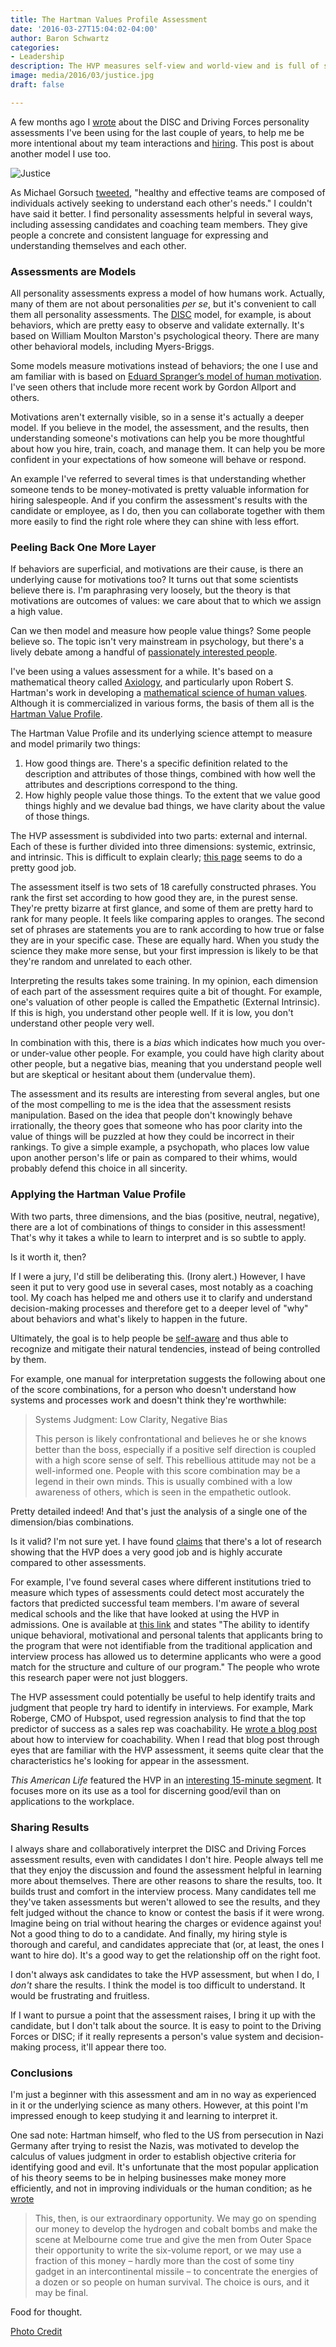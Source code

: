 ```yaml
---
title: The Hartman Values Profile Assessment
date: '2016-03-27T15:04:02-04:00'
author: Baron Schwartz
categories:
- Leadership
description: The HVP measures self-view and world-view and is full of surprises.
image: media/2016/03/justice.jpg
draft: false

---
```

A few months ago I [wrote](/blog/2015/10/11/personality-assessments/) about the DISC and Driving Forces personality assessments I've been using for the last couple of years, to help me be more intentional about my team interactions and [hiring](https://www.linkedin.com/pulse/article/dance-dances-itself-using-personality-assessments-hiring-schwartz). This post is about another model I use too.

![Justice](/media/2016/03/justice.jpg)

As Michael Gorsuch [tweeted](https://twitter.com/michaelgorsuch/status/703998409674326016), "healthy and effective teams are composed of individuals actively seeking to understand each other's needs." I couldn't have said it better. I find personality assessments helpful in several ways, including assessing candidates and coaching team members. They give people a concrete and consistent language for expressing and understanding themselves and each other.

### Assessments are Models

All personality assessments express a model of how humans work. Actually, many of them are not about personalities _per se_, but it's convenient to call them all personality assessments. The [DISC](https://en.wikipedia.org/wiki/DISC_assessment) model, for example, is about behaviors, which are pretty easy to observe and validate externally. It's based on William Moulton Marston's psychological theory. There are many other behavioral models, including Myers-Briggs.

Some models measure motivations instead of behaviors; the one I use and am familiar with is based on [Eduard Spranger’s model of human motivation](https://en.wikipedia.org/wiki/Eduard_Spranger). I've seen others that include more recent work by Gordon Allport and others.

Motivations aren't externally visible, so in a sense it's actually a deeper model. If you believe in the model, the assessment, and the results, then understanding someone's motivations can help you be more thoughtful about how you hire, train, coach, and manage them. It can help you be more confident in your expectations of how someone will behave or respond.

An example I've referred to several times is that understanding whether someone tends to be money-motivated is pretty valuable information for hiring salespeople. And if you confirm the assessment's results with the candidate or employee, as I do, then you can collaborate together with them more easily to find the right role where they can shine with less effort.

### Peeling Back One More Layer

If behaviors are superficial, and motivations are their cause, is there an underlying cause for motivations too? It turns out that some scientists believe there is. I'm paraphrasing very loosely, but the theory is that motivations are outcomes of values: we care about that to which we assign a high value.

Can we then model and measure how people value things? Some people believe so. The topic isn't very mainstream in psychology, but there's a lively debate among a handful of [passionately interested people](https://www.psychologytoday.com/blog/beyond-good-and-evil/201402/psychological-testing-without-psychological-tests).

I've been using a values assessment for a while. It's based on a mathematical theory called [Axiology](https://en.wikipedia.org/wiki/Axiology), and particularly upon Robert S. Hartman's work in developing a [mathematical science of human values](https://books.google.com/books?id=EK7LBQAAQBAJ). Although it is commercialized in various forms, the basis of them all is the [Hartman Value Profile](https://www.hartmaninstitute.org/about/hartman-value-profile/).

The Hartman Value Profile and its underlying science attempt to measure and model primarily two things:

1. How good things are. There's a specific definition related to the description and attributes of those things, combined with how well the attributes and descriptions correspond to the thing.
2. How highly people value those things. To the extent that we value good things highly and we devalue bad things, we have clarity about the value of those things.

The HVP assessment is subdivided into two parts: external and internal. Each of these is further divided into three dimensions: systemic, extrinsic, and intrinsic. This is difficult to explain clearly; [this page](http://www.valueinsights.com/axiology3.html) seems to do a pretty good job.

The assessment itself is two sets of 18 carefully constructed phrases. You rank the first set according to how good they are, in the purest sense. They're pretty bizarre at first glance, and some of them are pretty hard to rank for many people. It feels like comparing apples to oranges. The second set of phrases are statements you are to rank according to how true or false they are in your specific case. These are equally hard. When you study the science they make more sense, but your first impression is likely to be that they're random and unrelated to each other.

Interpreting the results takes some training. In my opinion, each dimension of each part of the assessment requires quite a bit of thought. For example, one's valuation of other people is called the Empathetic (External Intrinsic). If this is high, you understand other people well. If it is low, you don't understand other people very well.

In combination with this, there is a _bias_ which indicates how much you over- or under-value other people. For example, you could have high clarity about other people, but a negative bias, meaning that you understand people well but are skeptical or hesitant about them (undervalue them).

The assessment and its results are interesting from several angles, but one of the most compelling to me is the idea that the assessment resists manipulation. Based on the idea that people don't knowingly behave irrationally, the theory goes that someone who has poor clarity into the value of things will be puzzled at how they could be incorrect in their rankings. To give a simple example, a psychopath, who places low value upon another person's life or pain as compared to their whims, would probably defend this choice in all sincerity.

### Applying the Hartman Value Profile

With two parts, three dimensions, and the bias (positive, neutral, negative), there are a lot of combinations of things to consider in this assessment! That's why it takes a while to learn to interpret and is so subtle to apply.

Is it worth it, then?

If I were a jury, I'd still be deliberating this. (Irony alert.) However, I have seen it put to very good use in several cases, most notably as a coaching tool. My coach has helped me and others use it to clarify and understand decision-making processes and therefore get to a deeper level of "why" about behaviors and what's likely to happen in the future.

Ultimately, the goal is to help people be [self-aware](/blog/2016/03/19/meditation/) and thus able to recognize and mitigate their natural tendencies, instead of being controlled by them.

For example, one manual for interpretation suggests the following about one of the score combinations, for a person who doesn't understand how systems and processes work and doesn't think they're worthwhile:

> Systems Judgment: Low Clarity, Negative Bias
> 
> This person is likely confrontational and believes he or she knows better than the boss, especially if a positive self direction is coupled with a high score sense of self. This rebellious attitude may not be a well-informed one. People with this score combination may be a legend in their own minds. This is usually combined with a low awareness of others, which is seen in the empathetic outlook.

Pretty detailed indeed! And that's just the analysis of a single one of the dimension/bias combinations.

Is it valid? I'm not sure yet. I have found [claims](https://www.hartmaninstitute.org/resources/validation-studies/) that there's a lot of research showing that the HVP does a very good job and is highly accurate compared to other assessments.

For example, I've found several cases where different institutions tried to measure which types of assessments could detect most accurately the factors that predicted successful team members. I'm aware of several medical schools and the like that have looked at using the HVP in admissions. One is available at [this link](http://www.ncbi.nlm.nih.gov/pubmed/22208827) and states "The ability to identify unique behavioral, motivational and personal talents that applicants bring to the program that were not identifiable from the traditional application and interview process has allowed us to determine applicants who were a good match for the structure and culture of our program." The people who wrote this research paper were not just bloggers.

The HVP assessment could potentially be useful to help identify traits and judgment that people try hard to identify in interviews. For example, Mark Roberge, CMO of Hubspot, used regression analysis to find that the top predictor of success as a sales rep was coachability. He [wrote a blog post](http://blog.hubspot.com/sales/how-to-interview-a-sales-rep-job-candidate-for-coachability) about how to interview for coachability. When I read that blog post through eyes that are familiar with the HVP assessment, it seems quite clear that the characteristics he's looking for appear in the assessment.

_This American Life_ featured the HVP in an [interesting 15-minute segment](http://www.thisamericanlife.org/radio-archives/episode/231/time-to-save-the-world?act=4). It focuses more on its use as a tool for discerning good/evil than on applications to the workplace.

### Sharing Results

I always share and collaboratively interpret the DISC and Driving Forces assessment results, even with candidates I don't hire. People always tell me that they enjoy the discussion and found the assessment helpful in learning more about themselves. There are other reasons to share the results, too. It builds trust and comfort in the interview process. Many candidates tell me they've taken assessments but weren't allowed to see the results, and they felt judged without the chance to know or contest the basis if it were wrong. Imagine being on trial without hearing the charges or evidence against you! Not a good thing to do to a candidate. And finally, my hiring style is thorough and careful, and candidates appreciate that (or, at least, the ones I want to hire do). It's a good way to get the relationship off on the right foot.

I don't always ask candidates to take the HVP assessment, but when I do, I _don't_ share the results. I think the model is too difficult to understand. It would be frustrating and fruitless.

If I want to pursue a point that the assessment raises, I bring it up with the candidate, but I don't talk about the source. It is easy to point to the Driving Forces or DISC; if it really represents a person's value system and decision-making process, it'll appear there too.

### Conclusions

I'm just a beginner with this assessment and am in no way as experienced in it or the underlying science as many others. However, at this point I'm impressed enough to keep studying it and learning to interpret it.

One sad note: Hartman himself, who fled to the US from persecution in Nazi Germany after trying to resist the Nazis, was motivated to develop the calculus of values judgment in order to establish objective criteria for identifying good and evil. It's unfortunate that the most popular application of his theory seems to be in helping businesses make money more efficiently, and not in improving individuals or the human condition; as he [wrote](https://www.hartmaninstitute.org/applicationsofaxiology/)

> This, then, is our extraordinary opportunity. We may go on spending our money to develop the hydrogen and cobalt bombs and make the scene at Melbourne come true and give the men from Outer Space their opportunity to write the six-volume report, or we may use a fraction of this money – hardly more than the cost of some tiny gadget in an intercontinental missile – to concentrate the energies of a dozen or so people on human survival. The choice is ours, and it may be final.

Food for thought.

[Photo Credit](https://www.flickr.com/photos/jmtimages/3763196437/)